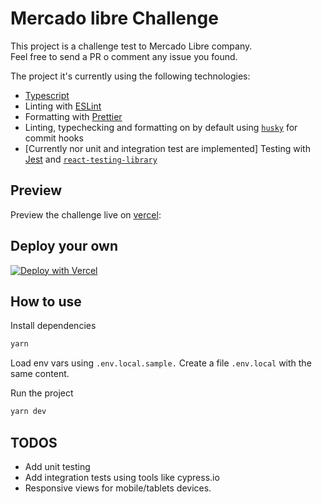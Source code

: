 # Mercado libre Challenge

This project is a challenge test to Mercado Libre company.  
Feel free to send a PR o comment any issue you found.

The project it's currently using the following technologies:

- [Typescript](https://www.typescriptlang.org/)
- Linting with [ESLint](https://eslint.org/)
- Formatting with [Prettier](https://prettier.io/)
- Linting, typechecking and formatting on by default using [`husky`](https://github.com/typicode/husky) for commit hooks
- [Currently nor unit and integration test are implemented] Testing with [Jest](https://jestjs.io/) and [`react-testing-library`](https://testing-library.com/docs/react-testing-library/intro)

## Preview

Preview the challenge live on [vercel](https://challenge-ml.vercel.app/):

## Deploy your own

[![Deploy with Vercel](https://vercel.com/button)](https://vercel.com/new/clone?repository-url=https://github.com/santiagosemhan/challenge-ml.git)

## How to use

Install dependencies

```bash
yarn
```

Load env vars using `.env.local.sample.` Create a file `.env.local` with the same content.

Run the project

```bash
yarn dev
```

## TODOS

- Add unit testing
- Add integration tests using tools like cypress.io
- Responsive views for mobile/tablets devices.
